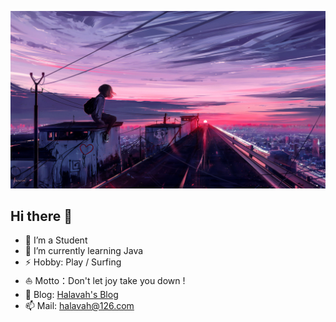 ![](https://github.com/halavah/halavah/blob/master/images/readme.jpg?raw=true)

## Hi there 👋

- 🔭 I’m a Student
- 🌱 I’m currently learning Java
- ⚡ Hobby: Play / Surfing
- ⛵ Motto：Don't let joy take you down !
- 📝 Blog: [Halavah's Blog](https://halavah.tk/)
- 📫 Mail: halavah@126.com
